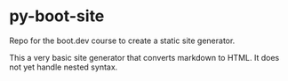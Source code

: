 # py-boot-site

Repo for the boot.dev course to create a static site generator.

This a very basic site generator that converts markdown to HTML. It does not yet handle nested syntax.
